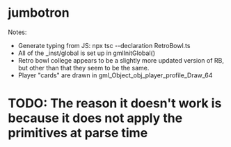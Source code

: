 # jumbotron

Notes:
- Generate typing from JS: npx tsc --declaration RetroBowl.ts
- All of the _inst/global is set up in gmlInitGlobal()
- Retro bowl college appears to be a slightly more updated version of RB, but other than that they seem to be the same.
- Player "cards" are drawn in gml_Object_obj_player_profile_Draw_64

# TODO: The reason it doesn't work is because it does not apply the primitives at parse time